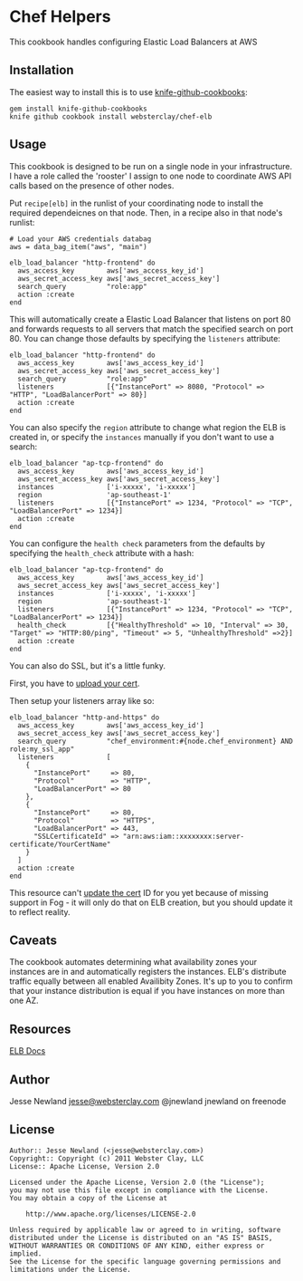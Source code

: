 Chef Helpers
============

This cookbook handles configuring Elastic Load Balancers at AWS

Installation
------------

The easiest way to install this is to use [knife-github-cookbooks](https://github.com/websterclay/knife-github-cookbooks):

    gem install knife-github-cookbooks
    knife github cookbook install websterclay/chef-elb

Usage
-----

This cookbook is designed to be run on a single node in your infrastructure. I
have a role called the 'rooster' I assign to one node to coordinate AWS API
calls based on the presence of other nodes.

Put `recipe[elb]` in the runlist of your coordinating node to install the
required dependeicnes on that node. Then, in a recipe also in that node's
runlist:

    # Load your AWS credentials databag
    aws = data_bag_item("aws", "main")

    elb_load_balancer "http-frontend" do
      aws_access_key        aws['aws_access_key_id']
      aws_secret_access_key aws['aws_secret_access_key']
      search_query          "role:app"
      action :create
    end

This will automatically create a Elastic Load Balancer that listens on port
80 and forwards requests to all servers that match the specified search on
port 80. You can change those defaults by specifying the `listeners`
attribute:

    elb_load_balancer "http-frontend" do
      aws_access_key        aws['aws_access_key_id']
      aws_secret_access_key aws['aws_secret_access_key']
      search_query          "role:app"
      listeners             [{"InstancePort" => 8080, "Protocol" => "HTTP", "LoadBalancerPort" => 80}]
      action :create
    end

You can also specify the `region` attribute to change what region the ELB is
created in, or specify the `instances` manually if you don't want to use a
search:

    elb_load_balancer "ap-tcp-frontend" do
      aws_access_key        aws['aws_access_key_id']
      aws_secret_access_key aws['aws_secret_access_key']
      instances             ['i-xxxxx', 'i-xxxxx']
      region                'ap-southeast-1'
      listeners             [{"InstancePort" => 1234, "Protocol" => "TCP", "LoadBalancerPort" => 1234}]
      action :create
    end

You can configure the `health check` parameters from the defaults by specifying
the `health_check` attribute with a hash:

    elb_load_balancer "ap-tcp-frontend" do
      aws_access_key        aws['aws_access_key_id']
      aws_secret_access_key aws['aws_secret_access_key']
      instances             ['i-xxxxx', 'i-xxxxx']
      region                'ap-southeast-1'
      listeners             [{"InstancePort" => 1234, "Protocol" => "TCP", "LoadBalancerPort" => 1234}]
      health_check          [{"HealthyThreshold" => 10, "Interval" => 30, "Target" => "HTTP:80/ping", "Timeout" => 5, "UnhealthyThreshold" =>2}]
      action :create
    end

You can also do SSL, but it's a little funky.

First, you have to [upload your cert](http://docs.amazonwebservices.com/ElasticLoadBalancing/latest/DeveloperGuide/index.html?US_SettingUpLoadBalancerHTTPSIntegrated.html).

Then setup your listeners array like so:

    elb_load_balancer "http-and-https" do
      aws_access_key        aws['aws_access_key_id']
      aws_secret_access_key aws['aws_secret_access_key']
      search_query          "chef_environment:#{node.chef_environment} AND role:my_ssl_app"
      listeners             [
        {
          "InstancePort"     => 80,
          "Protocol"         => "HTTP",
          "LoadBalancerPort" => 80
        },
        {
          "InstancePort"     => 80,
          "Protocol"         => "HTTPS",
          "LoadBalancerPort" => 443,
          "SSLCertificateId" => "arn:aws:iam::xxxxxxxx:server-certificate/YourCertName"
        }
      ]
      action :create
    end

This resource can't [update the
cert](http://docs.amazonwebservices.com/ElasticLoadBalancing/latest/DeveloperGuide/index.html?US_UpdatingLoadBalancerSSL.html)
ID for you yet because of missing support in Fog - it will only do that on ELB
creation, but you should update it to reflect reality.

Caveats
-------

The cookbook automates determining what availability zones your instances are
in and automatically registers the instances. ELB's distribute traffic equally
between all enabled Availibity Zones. It's up to you to confirm that your
instance distribution is equal if you have instances on more than one AZ.

Resources
---------

[ELB Docs](http://aws.amazon.com/documentation/elasticloadbalancing/)

Author
------

Jesse Newland
jesse@websterclay.com
@jnewland
jnewland on freenode

License
-------

    Author:: Jesse Newland (<jesse@websterclay.com>)
    Copyright:: Copyright (c) 2011 Webster Clay, LLC
    License:: Apache License, Version 2.0

    Licensed under the Apache License, Version 2.0 (the "License");
    you may not use this file except in compliance with the License.
    You may obtain a copy of the License at

        http://www.apache.org/licenses/LICENSE-2.0

    Unless required by applicable law or agreed to in writing, software
    distributed under the License is distributed on an "AS IS" BASIS,
    WITHOUT WARRANTIES OR CONDITIONS OF ANY KIND, either express or implied.
    See the License for the specific language governing permissions and
    limitations under the License.

